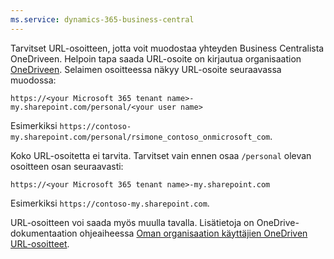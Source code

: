 ```yaml
---
ms.service: dynamics-365-business-central
---
```

Tarvitset URL-osoitteen, jotta voit muodostaa yhteyden Business Centralista OneDriveen. Helpoin tapa saada URL-osoite on kirjautua organisaation [OneDriveen](https://onedrive.live.com). Selaimen osoitteessa näkyy URL-osoite seuraavassa muodossa:

`https://<your Microsoft 365 tenant name>-my.sharepoint.com/personal/<your user name>`

Esimerkiksi `https://contoso-my.sharepoint.com/personal/rsimone_contoso_onmicrosoft_com`.

Koko URL-osoitetta ei tarvita. Tarvitset vain ennen osaa `/personal` olevan osoitteen osan seuraavasti:

`https://<your Microsoft 365 tenant name>-my.sharepoint.com`

Esimerkiksi `https://contoso-my.sharepoint.com`.  

URL-osoitteen voi saada myös muulla tavalla. Lisätietoja on OneDrive-dokumentaation ohjeaiheessa [Oman organisaation käyttäjien OneDriven URL-osoitteet](/onedrive/list-onedrive-urls).
